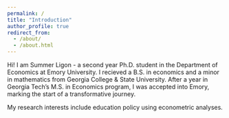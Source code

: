 ```yaml
---
permalink: /
title: "Introduction"
author_profile: true
redirect_from: 
  - /about/
  - /about.html
---
```


Hi! I am Summer Ligon - a second year Ph.D. student in the Department of Economics at Emory University. I recieved a B.S. in economics and a minor in mathematics from Georgia College & State University. After a year in Georgia Tech’s M.S. in Economics program, I was accepted into Emory, marking the start of a transformative journey. 

My research interests include education policy using econometric analyses. 
